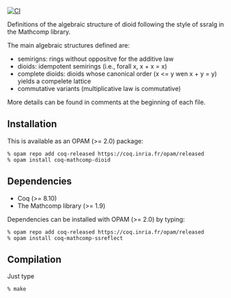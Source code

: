[![CI](https://github.com/math-comp/dioid/workflows/CI/badge.svg?branch=master)](https://github.com/math-comp/dioid/actions?query=workflow%3ACI)

Definitions of the algebraic structure of dioid following the style of
ssralg in the Mathcomp library.

The main algebraic structures defined are:
* semirigns: rings without oppositve for the additive law
* dioids: idempotent semirings (i.e., forall x, x + x = x)
* complete dioids: dioids whose canonical order (x <= y wen x + y = y)
  yields a compelete lattice
* commutative variants (multiplicative law is commutative)

More details can be found in comments at the beginning of each file.

Installation
------------

This is available as an OPAM (>= 2.0) package:

```
% opam repo add coq-released https://coq.inria.fr/opam/released
% opam install coq-mathcomp-dioid
```

Dependencies
------------

* Coq (>= 8.10)
* The Mathcomp library (>= 1.9)

Dependencies can be installed with OPAM (>= 2.0) by typing:

```
% opam repo add coq-released https://coq.inria.fr/opam/released
% opam install coq-mathcomp-ssreflect
```

Compilation
-----------

Just type

```
% make
```
